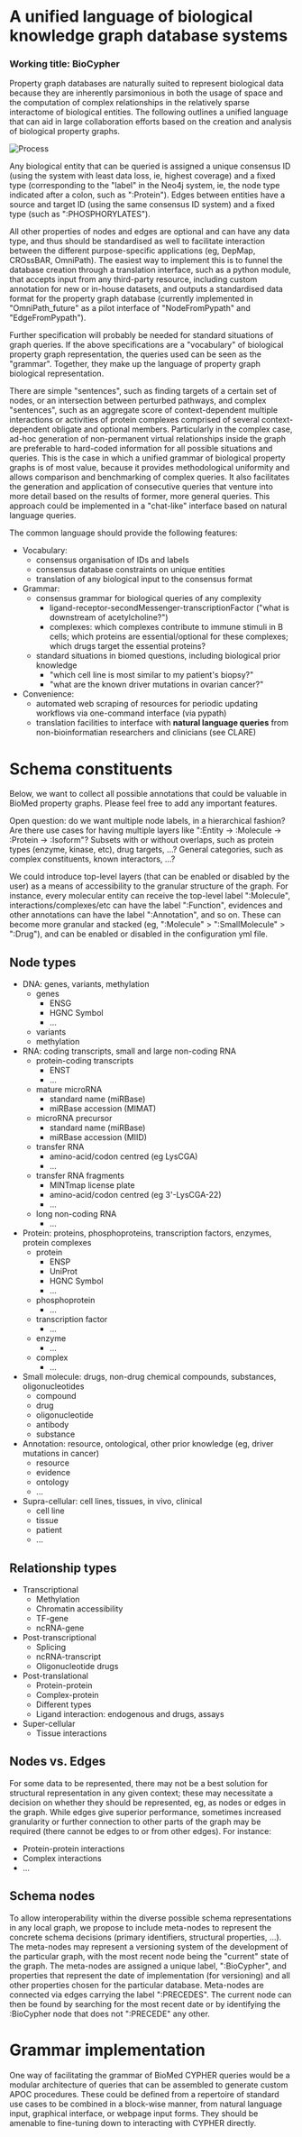 # A unified language of biological knowledge graph database systems

### Working title: BioCypher

Property graph databases are naturally suited to represent biological data
because they are inherently parsimonious in both the usage of space and the
computation of complex relationships in the relatively sparse interactome of
biological entities. The following outlines a unified language that can aid in
large collaboration efforts based on the creation and analysis of biological
property graphs.

![Process](BioCypher.png)

Any biological entity that can be queried is assigned a unique consensus ID
(using the system with least data loss, ie, highest coverage) and a fixed type
(corresponding to the "label" in the Neo4j system, ie, the node type indicated
after a colon, such as ":Protein"). Edges between entities have a source and
target ID (using the same consensus ID system) and a fixed type (such as
":PHOSPHORYLATES").

All other properties of nodes and edges are optional and can have any data
type, and thus should be standardised as well to facilitate interaction between
the different purpose-specific applications (eg, DepMap, CROssBAR, OmniPath).
The easiest way to implement this is to funnel the database creation through a
translation interface, such as a python module, that accepts input from any
third-party resource, including custom annotation for new or in-house datasets,
and outputs a standardised data format for the property graph database
(currently implemented in "OmniPath_future" as a pilot interface of
"NodeFromPypath" and "EdgeFromPypath").

Further specification will probably be needed for standard situations of graph
queries. If the above specifications are a "vocabulary" of biological property
graph representation, the queries used can be seen as the "grammar". Together,
they make up the language of property graph biological representation.

There are simple "sentences", such as finding targets of a certain set of
nodes, or an intersection between perturbed pathways, and complex "sentences",
such as an aggregate score of context-dependent multiple interactions or
activities of protein complexes comprised of several context-dependent obligate
and optional members. Particularly in the complex case, ad-hoc generation of
non-permanent virtual relationships inside the graph are preferable to
hard-coded information for all possible situations and queries. This is the
case in which a unified grammar of biological property graphs is of most value,
because it provides methodological uniformity and allows comparison and
benchmarking of complex queries. It also facilitates the generation and
application of consecutive queries that venture into more detail based on the
results of former, more general queries. This approach could be implemented in
a "chat-like" interface based on natural language queries.

The common language should provide the following features:
- Vocabulary:
	- consensus organisation of IDs and labels
	- consensus database constraints on unique entities
	- translation of any biological input to the consensus format
- Grammar:
	- consensus grammar for biological queries of any complexity
		- ligand-receptor-secondMessenger-transcriptionFactor ("what is
		  downstream of acetylcholine?")
		- complexes: which complexes contribute to immune stimuli in B cells;
		  which proteins are essential/optional for these complexes; which
		  drugs target the essential proteins?
	- standard situations in biomed questions, including biological prior
	  knowledge
		- "which cell line is most similar to my patient's biopsy?"
		- "what are the known driver mutations in ovarian cancer?"
- Convenience:
	- automated web scraping of resources for periodic updating workflows via
	  one-command interface (via pypath)
	- translation facilities to interface with **natural language queries**
	  from non-bioinformatian researchers and clinicians (see CLARE)

# Schema constituents

Below, we want to collect all possible annotations that could be valuable in
BioMed property graphs. Please feel free to add any important features.

Open question: do we want multiple node labels, in a hierarchical fashion? Are
there use cases for having multiple layers like ":Entity -> :Molecule ->
:Protein -> :Isoform"? Subsets with or without overlaps, such as protein types
(enzyme, kinase, etc), drug targets, ...? General categories, such as complex
constituents, known interactors, ...?

We could introduce top-level layers (that can be enabled or disabled by the
user) as a means of accessibility to the granular structure of the graph. For
instance, every molecular entity can receive the top-level label ":Molecule",
interactions/complexes/etc can have the label ":Function", evidences and other
annotations can have the label ":Annotation", and so on. These can become more
granular and stacked (eg, ":Molecule" > ":SmallMolecule" > ":Drug"), and can be
enabled or disabled in the configuration yml file.

## Node types
- DNA: genes, variants, methylation
	- genes
		- ENSG
		- HGNC Symbol
		- ...
	- variants
	- methylation
- RNA: coding transcripts, small and large non-coding RNA
	- protein-coding transcripts
		- ENST
		- ...
	- mature microRNA
		- standard name (miRBase)
		- miRBase accession (MIMAT)
	- microRNA precursor
		- standard name (miRBase)
		- miRBase accession (MIID)
	- transfer RNA
		- amino-acid/codon centred (eg LysCGA)
		- ...
	- transfer RNA fragments
		- MINTmap license plate
		- amino-acid/codon centred (eg 3'-LysCGA-22)
		- ...
	- long non-coding RNA
		- ...
- Protein: proteins, phosphoproteins, transcription factors, enzymes, protein
  complexes
	- protein
		- ENSP
		- UniProt
		- HGNC Symbol
		- ...
	- phosphoprotein
		- ...
	- transcription factor
		- ...
	- enzyme
		- ...
	- complex
		- ...
- Small molecule: drugs, non-drug chemical compounds, substances,
  oligonucleotides
	- compound
	- drug
	- oligonucleotide
	- antibody
	- substance
- Annotation: resource, ontological, other prior knowledge (eg, driver
  mutations in cancer)
	- resource
	- evidence
	- ontology
	- ...
- Supra-cellular: cell lines, tissues, in vivo, clinical
	- cell line
	- tissue
	- patient
	- ...

## Relationship types

- Transcriptional
	- Methylation
	- Chromatin accessibility
	- TF-gene
	- ncRNA-gene
- Post-transcriptional
	- Splicing
	- ncRNA-transcript
	- Oligonucleotide drugs
- Post-translational
	- Protein-protein
	- Complex-protein
	- Different types
	- Ligand interaction: endogenous and drugs, assays
- Super-cellular
	- Tissue interactions

## Nodes vs. Edges

For some data to be represented, there may not be a best solution for
structural representation in any given context; these may necessitate a
decision on whether they should be represented, eg, as nodes or edges in the
graph. While edges give superior performance, sometimes increased granularity
or further connection to other parts of the graph may be required (there cannot
be edges to or from other edges). For instance:
- Protein-protein interactions
- Complex interactions
- ...

## Schema nodes

To allow interoperability within the diverse possible schema representations in
any local graph, we propose to include meta-nodes to represent the concrete
schema decisions (primary identifiers, structural properties, ...). The
meta-nodes may represent a versioning system of the development of the
particular graph, with the most recent node being the "current" state of the
graph. The meta-nodes are assigned a unique label, ":BioCypher", and properties
that represent the date of implementation (for versioning) and all other
properties chosen for the particular database. Meta-nodes are connected via
edges carrying the label ":PRECEDES". The current node can then be found by
searching for the most recent date or by identifying the :BioCypher node that
does not ":PRECEDE" any other.

# Grammar implementation

One way of facilitating the grammar of BioMed CYPHER queries would be a modular
architecture of queries that can be assembled to generate custom APOC
procedures. These could be defined from a repertoire of standard use cases to
be combined in a block-wise manner, from natural language input, graphical
interface, or webpage input forms. They should be amenable to fine-tuning down
to interacting with CYPHER directly.
